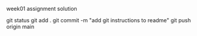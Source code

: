 week01 assignment solution

git status
git add . 
git commit -m "add git instructions to readme"
git push origin main

